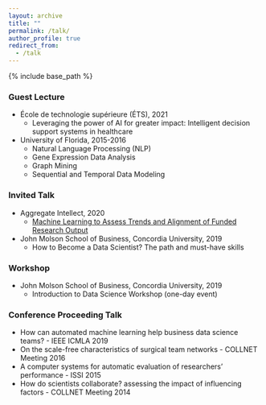 ```yaml
---
layout: archive
title: ""
permalink: /talk/
author_profile: true
redirect_from:
  - /talk
---
```


{% include base_path %}


### Guest Lecture
* École de technologie supérieure (ÉTS), 2021
  * Leveraging the power of AI for greater impact: Intelligent decision support systems in healthcare
* University of Florida, 2015-2016
  * Natural Language Processing (NLP)
  * Gene Expression Data Analysis
  * Graph Mining
  * Sequential and Temporal Data Modeling

### Invited Talk
* Aggregate Intellect, 2020
  * [Machine Learning to Assess Trends and Alignment of Funded Research Output](https://ai.science/e/machine-learning-to-assess-trends-and-alignment-of-funded-research-output--Bz5MK8Jo38B6ebwG40b6@/streams/science-of-science)
* John Molson School of Business, Concordia University, 2019
  * How to Become a Data Scientist? The path and must-have skills

### Workshop
* John Molson School of Business, Concordia University, 2019
  * Introduction to Data Science Workshop (one-day event)

### Conference Proceeding Talk
* How can automated machine learning help business data science teams? - IEEE ICMLA 2019
* On the scale-free characteristics of surgical team networks - COLLNET Meeting 2016
* A computer systems for automatic evaluation of researchers’ performance - ISSI 2015
* How do scientists collaborate? assessing the impact of influencing factors - COLLNET Meeting 2014
